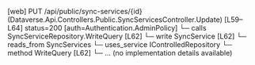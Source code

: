 [web] PUT /api/public/sync-services/{id}  (Dataverse.Api.Controllers.Public.SyncServicesController.Update)  [L59–L64] status=200 [auth=Authentication.AdminPolicy]
  └─ calls SyncServiceRepository.WriteQuery [L62]
  └─ write SyncService [L62]
    └─ reads_from SyncServices
  └─ uses_service IControlledRepository<SyncService>
    └─ method WriteQuery [L62]
      └─ ... (no implementation details available)

